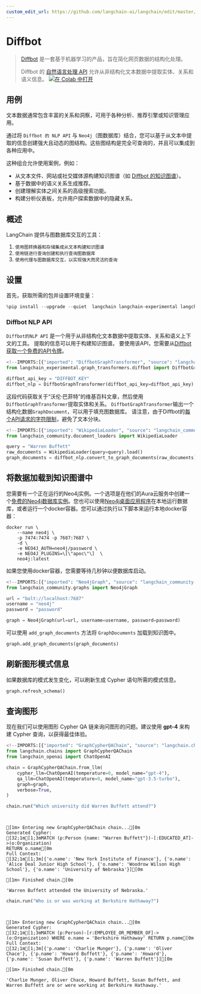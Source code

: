 ```yaml
---
custom_edit_url: https://github.com/langchain-ai/langchain/edit/master/docs/docs/integrations/graphs/diffbot.ipynb
---
```

# Diffbot

>[Diffbot](https://docs.diffbot.com/docs/getting-started-with-diffbot) 是一套基于机器学习的产品，旨在简化网页数据的结构化处理。
>
>Diffbot 的 [自然语言处理 API](https://www.diffbot.com/products/natural-language/) 允许从非结构化文本数据中提取实体、关系和语义信息。
[![在 Colab 中打开](https://colab.research.google.com/assets/colab-badge.svg)](https://colab.research.google.com/github/langchain-ai/langchain/blob/master/docs/docs/integrations/graphs/diffbot.ipynb)

## 用例

文本数据通常包含丰富的关系和洞察，可用于各种分析、推荐引擎或知识管理应用。

通过将 `Diffbot 的 NLP API` 与 `Neo4j`（图数据库）结合，您可以基于从文本中提取的信息创建强大且动态的图结构。这些图结构是完全可查询的，并且可以集成到各种应用中。

这种组合允许使用案例，例如：

* 从文本文件、网站或社交媒体源构建知识图谱（如 [Diffbot 的知识图谱](https://www.diffbot.com/products/knowledge-graph/)）。
* 基于数据中的语义关系生成推荐。
* 创建理解实体之间关系的高级搜索功能。
* 构建分析仪表板，允许用户探索数据中的隐藏关系。

## 概述

LangChain 提供与图数据库交互的工具：

1. `使用图转换器和存储集成从文本构建知识图谱`
2. `使用链进行查询创建和执行查询图数据库`
3. `使用代理与图数据库交互，以实现强大而灵活的查询`

## 设置

首先，获取所需的包并设置环境变量：


```python
%pip install --upgrade --quiet  langchain langchain-experimental langchain-openai neo4j wikipedia
```

### Diffbot NLP API

`Diffbot的NLP API` 是一个用于从非结构化文本数据中提取实体、关系和语义上下文的工具。
提取的信息可以用于构建知识图谱。
要使用该API，您需要从[Diffbot获取一个免费的API令牌](https://app.diffbot.com/get-started/)。


```python
<!--IMPORTS:[{"imported": "DiffbotGraphTransformer", "source": "langchain_experimental.graph_transformers.diffbot", "docs": "https://python.langchain.com/api_reference/experimental/graph_transformers/langchain_experimental.graph_transformers.diffbot.DiffbotGraphTransformer.html", "title": "Diffbot"}]-->
from langchain_experimental.graph_transformers.diffbot import DiffbotGraphTransformer

diffbot_api_key = "DIFFBOT_KEY"
diffbot_nlp = DiffbotGraphTransformer(diffbot_api_key=diffbot_api_key)
```

这段代码获取关于“沃伦·巴菲特”的维基百科文章，然后使用`DiffbotGraphTransformer`提取实体和关系。
`DiffbotGraphTransformer`输出一个结构化数据`GraphDocument`，可以用于填充图数据库。
请注意，由于Diffbot的[每个API请求的字符限制](https://docs.diffbot.com/reference/introduction-to-natural-language-api)，避免了文本分块。


```python
<!--IMPORTS:[{"imported": "WikipediaLoader", "source": "langchain_community.document_loaders", "docs": "https://python.langchain.com/api_reference/community/document_loaders/langchain_community.document_loaders.wikipedia.WikipediaLoader.html", "title": "Diffbot"}]-->
from langchain_community.document_loaders import WikipediaLoader

query = "Warren Buffett"
raw_documents = WikipediaLoader(query=query).load()
graph_documents = diffbot_nlp.convert_to_graph_documents(raw_documents)
```

## 将数据加载到知识图谱中

您需要有一个正在运行的Neo4j实例。一个选项是在他们的Aura云服务中创建一个[免费的Neo4j数据库实例](https://neo4j.com/cloud/platform/aura-graph-database/)。您也可以使用[Neo4j桌面应用程序](https://neo4j.com/download/)在本地运行数据库，或者运行一个docker容器。您可以通过执行以下脚本来运行本地docker容器：
```
docker run \
    --name neo4j \
    -p 7474:7474 -p 7687:7687 \
    -d \
    -e NEO4J_AUTH=neo4j/password \
    -e NEO4J_PLUGINS=\[\"apoc\"\]  \
    neo4j:latest
```    
如果您使用docker容器，您需要等待几秒钟以便数据库启动。


```python
<!--IMPORTS:[{"imported": "Neo4jGraph", "source": "langchain_community.graphs", "docs": "https://python.langchain.com/api_reference/community/graphs/langchain_community.graphs.neo4j_graph.Neo4jGraph.html", "title": "Diffbot"}]-->
from langchain_community.graphs import Neo4jGraph

url = "bolt://localhost:7687"
username = "neo4j"
password = "password"

graph = Neo4jGraph(url=url, username=username, password=password)
```

可以使用 `add_graph_documents` 方法将 `GraphDocuments` 加载到知识图中。


```python
graph.add_graph_documents(graph_documents)
```

## 刷新图形模式信息
如果数据库的模式发生变化，可以刷新生成 Cypher 语句所需的模式信息。


```python
graph.refresh_schema()
```

## 查询图形
现在我们可以使用图形 Cypher QA 链来询问图形的问题。建议使用 **gpt-4** 来构建 Cypher 查询，以获得最佳体验。


```python
<!--IMPORTS:[{"imported": "GraphCypherQAChain", "source": "langchain.chains", "docs": "https://python.langchain.com/api_reference/community/chains/langchain_community.chains.graph_qa.cypher.GraphCypherQAChain.html", "title": "Diffbot"}, {"imported": "ChatOpenAI", "source": "langchain_openai", "docs": "https://python.langchain.com/api_reference/openai/chat_models/langchain_openai.chat_models.base.ChatOpenAI.html", "title": "Diffbot"}]-->
from langchain.chains import GraphCypherQAChain
from langchain_openai import ChatOpenAI

chain = GraphCypherQAChain.from_llm(
    cypher_llm=ChatOpenAI(temperature=0, model_name="gpt-4"),
    qa_llm=ChatOpenAI(temperature=0, model_name="gpt-3.5-turbo"),
    graph=graph,
    verbose=True,
)
```


```python
chain.run("Which university did Warren Buffett attend?")
```
```output


[1m> Entering new GraphCypherQAChain chain...[0m
Generated Cypher:
[32;1m[1;3mMATCH (p:Person {name: "Warren Buffett"})-[:EDUCATED_AT]->(o:Organization)
RETURN o.name[0m
Full Context:
[32;1m[1;3m[{'o.name': 'New York Institute of Finance'}, {'o.name': 'Alice Deal Junior High School'}, {'o.name': 'Woodrow Wilson High School'}, {'o.name': 'University of Nebraska'}][0m

[1m> Finished chain.[0m
```


```output
'Warren Buffett attended the University of Nebraska.'
```



```python
chain.run("Who is or was working at Berkshire Hathaway?")
```
```output


[1m> Entering new GraphCypherQAChain chain...[0m
Generated Cypher:
[32;1m[1;3mMATCH (p:Person)-[r:EMPLOYEE_OR_MEMBER_OF]->(o:Organization) WHERE o.name = 'Berkshire Hathaway' RETURN p.name[0m
Full Context:
[32;1m[1;3m[{'p.name': 'Charlie Munger'}, {'p.name': 'Oliver Chace'}, {'p.name': 'Howard Buffett'}, {'p.name': 'Howard'}, {'p.name': 'Susan Buffett'}, {'p.name': 'Warren Buffett'}][0m

[1m> Finished chain.[0m
```


```output
'Charlie Munger, Oliver Chace, Howard Buffett, Susan Buffett, and Warren Buffett are or were working at Berkshire Hathaway.'
```

